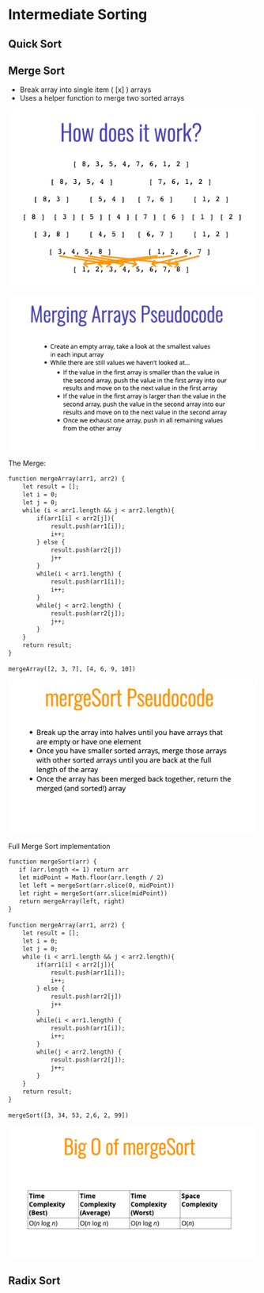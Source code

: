 # Intermediate Sorting

## Quick Sort

## Merge Sort

 - Break array into single item ( [x] ) arrays
 - Uses a helper function to merge two sorted arrays

 ![image](screenshots/merge.png)
 
 ![image](screenshots/mergep.png)


 The Merge:

 ```
 function mergeArray(arr1, arr2) {
     let result = [];
     let i = 0;
     let j = 0;
     while (i < arr1.length && j < arr2.length){
         if(arr1[i] < arr2[j]){
             result.push(arr1[i]);
             i++;
         } else {
             result.push(arr2[j])
             j++
         }
         while(i < arr1.length) {
             result.push(arr1[i]);
             i++;
         }
         while(j < arr2.length) {
             result.push(arr2[j]);
             j++;
         }
     }
     return result;
 }

 mergeArray([2, 3, 7], [4, 6, 9, 10])
 ```

 ![image](screenshots/mergesortp.png)

 Full Merge Sort implementation

 ```
 function mergeSort(arr) {
    if (arr.length <= 1) return arr
    let midPoint = Math.floor(arr.length / 2)
    let left = mergeSort(arr.slice(0, midPoint))
    let right = mergeSort(arr.slice(midPoint))
    return mergeArray(left, right)
}

 function mergeArray(arr1, arr2) {
     let result = [];
     let i = 0;
     let j = 0;
     while (i < arr1.length && j < arr2.length){
         if(arr1[i] < arr2[j]){
             result.push(arr1[i]);
             i++;
         } else {
             result.push(arr2[j])
             j++
         }
         while(i < arr1.length) {
             result.push(arr1[i]);
             i++;
         }
         while(j < arr2.length) {
             result.push(arr2[j]);
             j++;
         }
     }
     return result;
 }

mergeSort([3, 34, 53, 2,6, 2, 99])
```

![image](screenshots/mergesortbigo.png)

## Radix Sort
